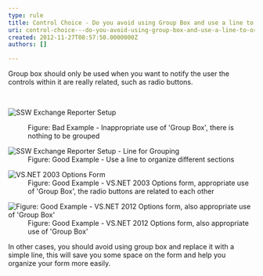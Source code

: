 ```yaml
---
type: rule
title: Control Choice - Do you avoid using Group Box and use a line to organize your form?
uri: control-choice---do-you-avoid-using-group-box-and-use-a-line-to-organize-your-form
created: 2012-11-27T08:57:50.0000000Z
authors: []

---
```




<span class='intro'> <p>Group box should only be used when you want to notify the user the controls within it are really related, such as radio buttons.</p> </span>

​<dl class="badImage"><dt><img alt="SSW Exchange Reporter Setup" src="http&#58;//www.ssw.com.au/ssw/Standards/Rules/Images/RulesT8.jpg" /></dt>
<dd>Figure&#58; Bad Example - Inappropriate use of 'Group Box', there is nothing to be grouped</dd></dl>
<dl class="goodImage"><dt><img alt="SSW Exchange Reporter Setup - Line for Grouping" src="http&#58;//www.ssw.com.au/ssw/Standards/Rules/Images/RulesT4.jpg" /></dt>
<dd>Figure&#58; Good Example - Use a line to organize different sections</dd></dl>
<dl class="goodImage"><dt><img alt="VS.NET 2003 Options Form" src="http&#58;//www.ssw.com.au/ssw/Standards/Rules/Images/RulesT6.gif" /></dt>
<dd>Figure&#58; Good Example - VS.NET 2003 Options form, appropriate use of 'Group Box', the radio buttons are related to each other</dd></dl>
<dl class="goodImage"><dt><img alt="Figure&#58; Good Example - VS.NET 2012 Options form, also appropriate use of 'Group Box'" src="http&#58;//www.ssw.com.au/ssw/Standards/Rules/Images/vsnet-groupbox.jpg" /></dt>
<dd>Figure&#58; Good Example - VS.NET 2012 Options form, also appropriate use of 'Group Box'</dd></dl>
<div>In other cases, you should avoid using group box and replace it with a simple line, this will save you some space on the form and help you organize your form more easily.</div>




